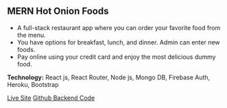 ## MERN Hot Onion Foods
*	A full-stack restaurant app where you can order your favorite food from the menu.
*	You have options for breakfast, lunch, and dinner. Admin can enter new foods.
*	Pay online using your credit card and enjoy the most delicious dummy food.

__Technology:__ React js, React Router, Node js, Mongo DB, Firebase Auth, Heroku, Bootstrap

[Live Site](https://hot-onion-foods.web.app/ "Hot Onion Foods Live Site Link.")      [Github Backend Code](https://github.com/Maruf51/Hot-Onion-Foods-Server "Hot Onion Foods Backend Code Github Link.")
